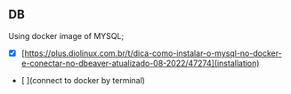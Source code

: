 

## DB

Using docker image of MYSQL;
 - [x] [https://plus.diolinux.com.br/t/dica-como-instalar-o-mysql-no-docker-e-conectar-no-dbeaver-atualizado-08-2022/47274](installation)
 - [ ](connect to docker by terminal)
